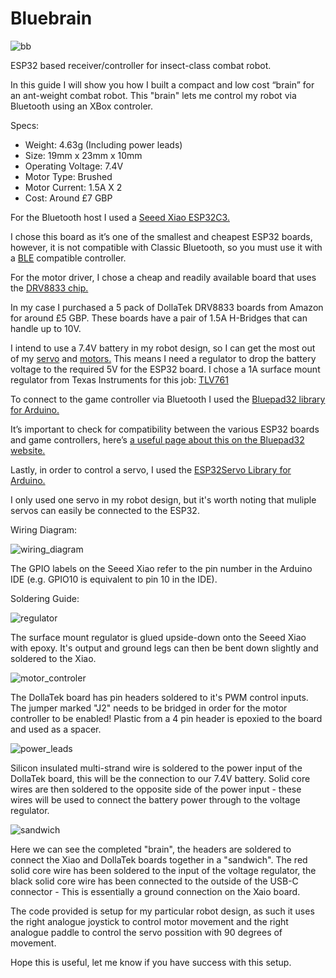 # Bluebrain

![bb](https://github.com/user-attachments/assets/3658e646-d5ac-4ee3-abab-b1aa27923d45)

ESP32 based receiver/controller for insect-class combat robot.

In this guide I will show you how I built a compact and low cost “brain” for an ant-weight combat robot. This "brain" lets me control my robot via Bluetooth using an XBox controler.

Specs:

* Weight: 4.63g (Including power leads)
* Size: 19mm x 23mm x 10mm
* Operating Voltage: 7.4V
* Motor Type: Brushed
* Motor Current: 1.5A X 2
* Cost: Around £7 GBP

For the Bluetooth host I used a [Seeed Xiao ESP32C3.](https://wiki.seeedstudio.com/XIAO_ESP32C3_Getting_Started/)

I chose this board as it’s one of the smallest and cheapest ESP32 boards, however, it is not compatible with Classic Bluetooth, so you must use it with a [BLE](https://en.wikipedia.org/wiki/Bluetooth_Low_Energy) compatible controller.

For the motor driver, I chose a cheap and readily available board that uses the [DRV8833 chip.](https://www.ti.com/lit/ds/symlink/drv8833.pdf?ts=1744879168976&ref_url=https%253A%252F%252Fwww.google.com%252F)

In my case I purchased a 5 pack of DollaTek DRV8833 boards from Amazon for around £5 GBP. These boards have a pair of 1.5A H-Bridges that can handle up to 10V.

I intend to use a 7.4V battery in my robot design, so I can get the most out of my [servo](https://shop.bristolbotbuilders.com/product/servo/) and [motors.](https://shop.bristolbotbuilders.com/product/n10/) This means I need a regulator to drop the battery voltage to the required 5V for the ESP32 board. I chose a 1A surface mount regulator from Texas Instruments for this job: [TLV761](https://www.ti.com/lit/ds/symlink/tlv761.pdf?ts=1744875819716&ref_url=https%253A%252F%252Fwww.mouser.de%252F)

To connect to the game controller via Bluetooth I used the [Bluepad32 library for Arduino.](https://bluepad32.readthedocs.io/en/latest/)

It’s important to check for compatibility between the various ESP32 boards and game controllers, here’s [a useful page about this on the Bluepad32 website.](https://bluepad32.readthedocs.io/en/latest/supported_gamepads/)

Lastly, in order to control a servo, I used the [ESP32Servo Library for Arduino.](https://docs.arduino.cc/libraries/esp32servo/)

I only used one servo in my robot design, but it's worth noting that muliple servos can easily be connected to the ESP32.

Wiring Diagram:

![wiring_diagram](https://github.com/user-attachments/assets/29a46df0-f8c6-463e-b914-6bbae29d0d50)

The GPIO labels on the Seeed Xiao refer to the pin number in the Arduino IDE (e.g. GPIO10 is equivalent to pin 10 in the IDE).

Soldering Guide:

![regulator](https://github.com/user-attachments/assets/247bf1c8-e5b7-4605-bee2-b767e5aef9ed)

The surface mount regulator is glued upside-down onto the Seeed Xiao with epoxy. It's output and ground legs can then be bent down slightly and soldered to the Xiao.

![motor_controler](https://github.com/user-attachments/assets/f56de254-1fdb-48e3-8fae-282d3bd18396)

The DollaTek board has pin headers soldered to it's PWM control inputs. The jumper marked "J2" needs to be bridged in order for the motor controller to be enabled!
Plastic from a 4 pin header is epoxied to the board and used as a spacer.

![power_leads](https://github.com/user-attachments/assets/977258ee-c5d6-43e3-975d-5fe33fd15e89)

Silicon insulated multi-strand wire is soldered to the power input of the DollaTek board, this will be the connection to our 7.4V battery. Solid core wires are then soldered to the opposite side of the power input - these wires will be used to connect the battery power through to the voltage regulator.

![sandwich](https://github.com/user-attachments/assets/631930cb-3018-43ff-8106-0d52f199c941)

Here we can see the completed "brain", the headers are soldered to connect the Xiao and DollaTek boards together in a "sandwich". The red solid core wire has been soldered to the input of the voltage regulator, the black solid core wire has been connected to the outside of the USB-C connector - This is essentially a ground connection on the Xaio board.

The code provided is setup for my particular robot design, as such it uses the right analogue joystick to control motor movement and the right analogue paddle to control the servo possition with 90 degrees of movement.

Hope this is useful, let me know if you have success with this setup.






